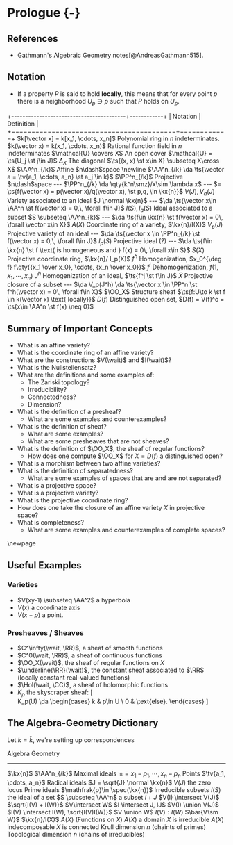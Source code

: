 # Prologue {-}

## References 

- Gathmann's Algebraic Geometry notes[@AndreasGathmann515].

## Notation

- If a property $P$ is said to hold **locally**, this means that for every point $p$ there is a neighborhood $U_p \ni p$ such that $P$ holds on $U_p$.

+-----------------------------------------+------------+
| Notation                                | Definition |
+=========================================+============+
$k[\vector x] = k[x_1, \cdots, x_n]$      Polynomial ring in $n$ indeterminates.
$k(\vector x) = k(x_1, \cdots, x_n)$      Rational function field in $n$ indeterminates
$\mathcal{U} \covers X$                   An open cover $\mathcal{U} = \ts{U_j \st j\in J}$
$\Delta_X$                                The diagonal $\ts{(x, x) \st x\in X} \subseteq X\cross X$
$\AA^n_{/k}$                              Affine $n\dash$space \newline $\AA^n_{/k} \da \ts{\vector a = \tv{a_1, \cdots, a_n} \st a_j \in k}$
$\PP^n_{/k}$                              Projective $n\dash$space
---                                       $\PP^n_{/k} \da \qty{k^n\smz}/x\sim \lambda x$
---                                        $= \ts{f(\vector x) = p(\vector x)/q(\vector x), \st p,q, \in \kx{n}}$
$V(J), V_a(J)$                            Variety associated to an ideal $J \normal \kx{n}$
---                                       $\da \ts{\vector x\in \AA^n \st f(\vector x) = 0,\, \forall f\in J}$
$I(S), I_a(S)$                            Ideal associated to a subset $S \subseteq \AA^n_{k}$
---                                       $\da \ts{f\in \kx{n} \st f(\vector x) = 0\, \forall \vector x\in X}$
$A(X)$                                    Coordinate ring of a variety, $\kx{n}/I(X)$
$V_p(J)$                                  Projective variety of an ideal
---                                       $\da \ts{\vector x \in \PP^n_{/k} \st f(\vector x) = 0,\, \forall f\in J}$
$I_p(S)$                                  Projective ideal (?)
---                                       $\da \ts{f\in \kx{n} \st f \text{ is homogeneous and } f(x) = 0\, \forall x\in S}$
$S(X)$                                    Projective coordinate ring, $\kx{n}/ I_p(X)$
$f^h$                                     Homogenization, $x_0^{\deg f} f\qty{{x_1 \over x_0}, \cdots, {x_n \over x_0}}$
$f^i$                                     Dehomogenization, $f(1, x_1, \cdots, x_n)$
$J^h$                                     Homogenization of an ideal, $\ts{f^j \st f\in J}$
$\bar X$                                  Projective closure of a subset
---                                       $\da V_p(J^h) \da \ts{\vector x \in \PP^n \st f^h(\vector x) = 0\, \forall f\in X}$
$\OO_X$                                   Structure sheaf $\ts{f:U\to k \st f \in k(\vector x) \text{ locally}}$
$D(f)$                                    Distinguished open set, $D(f) = V(f)^c = \ts{x\in \AA^n \st f(x) \neq 0}$


## Summary of Important Concepts

- What is an affine variety?
- What is the coordinate ring of an affine variety?
- What are the constructions $V(\wait)$ and $I(\wait)$?
- What is the Nullstellensatz?
- What are the definitions and some examples of:
  - The Zariski topology?
  - Irreducibility?
  - Connectedness?
  - Dimension?
- What is the definition of a presheaf?
  - What are some examples and counterexamples?
- What is the definition of sheaf?
  - What are some examples?
  - What are some presheaves that are not sheaves?
- What is the definition of $\OO_X$, the sheaf of regular functions?
  - How does one compute $\OO_X$ for $X = D(f)$ a distinguished open?
- What is a morphism between two affine varieties?
- What is the definition of separatedness?
  - What are some examples of spaces that are and are not separated?
- What is a projective space?
- What is a projective variety?
- What is the projective coordinate ring?
- How does one take the closure of an affine variety $X$ in projective space?
- What is completeness?
  - What are some examples and counterexamples of complete spaces?



\newpage

## Useful Examples

### Varieties

- $V(xy-1) \subseteq \AA^2$ a hyperbola
- $V(x)$ a coordinate axis
- $V(x-p)$ a point.

### Presheaves / Sheaves

- $C^\infty(\wait, \RR)$, a sheaf of smooth functions
- $C^0(\wait, \RR)$, a sheaf of continuous functions
- $\OO_X(\wait)$, the sheaf of regular functions on $X$
- $\underline{\RR}(\wait)$, the constant sheaf associated to $\RR$ (locally constant real-valued functions)
- $\Hol(\wait, \CC)$, a sheaf of holomorphic functions
- $K_p$ the skyscraper sheaf:
\[  
K_p(U) \da 
\begin{cases}
k & p\in U \\
0 & \text{else}.
\end{cases}
\]



## The Algebra-Geometry Dictionary

Let $k=\bar k$, we're setting up correspondences


Algebra                                                         Geometry
-----------------------------------------------------------     ------------------------------
$\kx{n}$                                                        $\AA^n_{/k}$
Maximal ideals $\mathfrak{m}={x_1 - p_1, \cdots, x_n - p_n}$    Points $\tv{a_1, \cdots, a_n}$
Radical ideals $J = \sqrt{J} \normal \kx{n}$                    $V(J)$ the zero locus
Prime ideals $\mathfrak{p}\in \spec(\kx{n})$                    Irreducible subsets
$I(S)$ the ideal of a set                                       $S \subseteq \AA^n$ a subset
$I + J$                                                         $V(I) \intersect V(J)$
$\sqrt{I(V) + I(W)}$                                            $V\intersect W$
$I \intersect J, IJ$                                            $V(I) \union V(J)$
$I(V) \intersect I(W), \sqrt{I(V)I(W)}$                         $V \union W$
$I(V) : I(W)$                                                   $\bar{V\sm W}$
$\kx{n}/I(X)$                                                   $A(X)$ (Functions on $X$)
$A(X)$ a domain                                                 $X$ is irreducible
$A(X)$ indecomposable                                           $X$ is connected
Krull dimension $n$ (chaints of primes)                         Topological dimension $n$ (chains of irreducibles)


